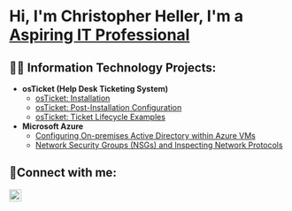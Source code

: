 <h1>Hi, I'm Christopher Heller, I'm a <a href="https://linkedin.com/in/christopher-heller-59b229153">Aspiring IT Professional</a>

<h2>👨‍💻 Information Technology Projects:</h2>

- <b>osTicket (Help Desk Ticketing System)</b>
  - [osTicket: Installation](https://github.com/thechrisheller/osticket-prereqs)
  - [osTicket: Post-Installation Configuration](https://github.com/thechrisheller/post-install-config)
  - [osTicket: Ticket Lifecycle Examples](https://github.com/thechrisheller/ticket-lifecycle)
- <b>Microsoft Azure</b>
  - [Configuring On-premises Active Directory within Azure VMs](https://github.com/thechrisheller/configure-ad)
  - [Network Security Groups (NSGs) and Inspecting Network Protocols](https://github.com/thechrisheller/azure-network-protocols)

<h2>🤳Connect with me:</h2>


[<img align="left" alt="Josh | LinkedIn" width="22px" src="https://cdn.jsdelivr.net/npm/simple-icons@v3/icons/linkedin.svg" />][linkedin]




[linkedin]: https://linkedin.com/in/christopher-heller-59b229153
